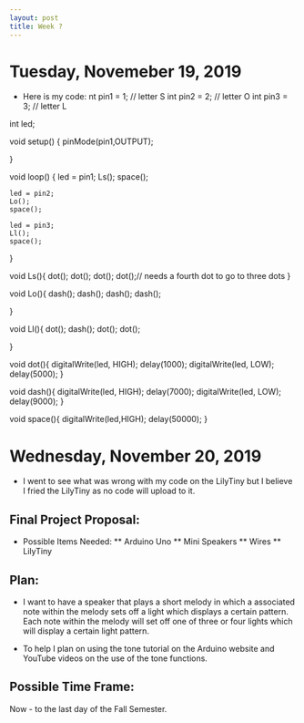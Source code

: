 ```yaml
---
layout: post
title: Week ?
---
```


# Tuesday, Novemeber 19, 2019
* Here is my code:
nt pin1 = 1; // letter S
int pin2 = 2; // letter O
int pin3 = 3; // letter L

int led;

void setup() {
  pinMode(pin1,OUTPUT);

}

void loop() {
    led = pin1;
    Ls();
    space();

    led = pin2;
    Lo();
    space();

    led = pin3;
    Ll();
    space();
    
    
}

void Ls(){
  dot();
  dot();
  dot();
  dot();// needs a fourth dot to go to three dots
}

void Lo(){
  dash();
  dash();
  dash();
  dash();
  
}

void Ll(){
  dot();
  dash();
  dot();
  dot();
  
}

void dot(){
     digitalWrite(led, HIGH);
      delay(1000);
     digitalWrite(led, LOW);
      delay(5000); 
}

void dash(){
    digitalWrite(led, HIGH);
      delay(7000);
    digitalWrite(led, LOW);
      delay(9000);
}

void space(){
  digitalWrite(led,HIGH);
  delay(50000);
}

# Wednesday, November 20, 2019

* I went to see what was wrong with my code on the LilyTiny but I believe I fried the LilyTiny as no code will upload to it.

## Final Project Proposal:
* Possible Items Needed:
  ** Arduino Uno
  ** Mini Speakers
  ** Wires
  ** LilyTiny

## Plan:
* I want to have a speaker that plays a short melody in which a associated note within the melody sets off a light which displays a certain pattern. Each note within the melody will set off one of three or four lights which will display a certain light pattern.

* To help I plan on using the tone tutorial on the Arduino website and YouTube videos on the use of the tone functions. 

## Possible Time Frame:
Now - to the last day of the Fall Semester. 



